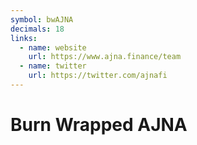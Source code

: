 ```yaml
---
symbol: bwAJNA
decimals: 18
links:
  - name: website
    url: https://www.ajna.finance/team
  - name: twitter
    url: https://twitter.com/ajnafi
---
```


# Burn Wrapped AJNA
